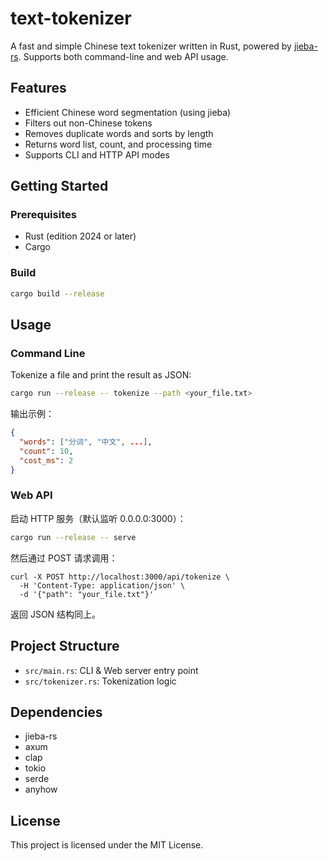 # text-tokenizer

A fast and simple Chinese text tokenizer written in Rust, powered by [jieba-rs](https://github.com/messense/jieba-rs). Supports both command-line and web API usage.

## Features

- Efficient Chinese word segmentation (using jieba)
- Filters out non-Chinese tokens
- Removes duplicate words and sorts by length
- Returns word list, count, and processing time
- Supports CLI and HTTP API modes

## Getting Started

### Prerequisites

- Rust (edition 2024 or later)
- Cargo

### Build

```bash
cargo build --release
```

## Usage

### Command Line

Tokenize a file and print the result as JSON:

```bash
cargo run --release -- tokenize --path <your_file.txt>
```

输出示例：

```json
{
  "words": ["分词", "中文", ...],
  "count": 10,
  "cost_ms": 2
}
```

### Web API

启动 HTTP 服务（默认监听 0.0.0.0:3000）：

```bash
cargo run --release -- serve
```

然后通过 POST 请求调用：

```
curl -X POST http://localhost:3000/api/tokenize \
  -H 'Content-Type: application/json' \
  -d '{"path": "your_file.txt"}'
```

返回 JSON 结构同上。

## Project Structure

- `src/main.rs`: CLI & Web server entry point
- `src/tokenizer.rs`: Tokenization logic

## Dependencies

- jieba-rs
- axum
- clap
- tokio
- serde
- anyhow

## License

This project is licensed under the MIT License.
